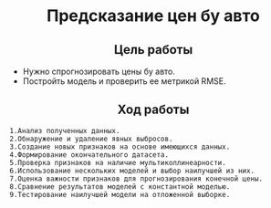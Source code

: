 <h1 align="center">Предсказание цен бу авто</h1>

<h2 align="center">Цель работы</h2>

 * Нужно спрогнозировать цены бу авто.
 * Постройть модель и проверить ее метрикой RMSE.

<h2 align="center">Ход работы</h2>

    1.Анализ полученных данных.
    2.Обнаружение и удаление явных выбросов.
    3.Создание новых признаков на основе имеющихся данных.
    4.Формирование окончательного датасета.
    5.Проверка признаков на наличие мультиколлинеарности.
    6.Использование нескольких моделей и выбор наилучшей из них.
    7.Оценка важности признаков для прогнозирования конечной цены.
    8.Сравнение результатов моделей с константной моделью.
    9.Тестирование наилучшей модели на отложенной выборке.
